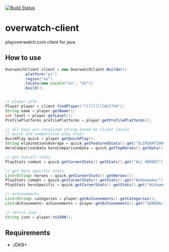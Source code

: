 [![Build Status](https://travis-ci.org/sunghyuk/overwatch-client.svg?branch=master)](https://travis-ci.org/sunghyuk/overwatch-client)

# overwatch-client 
playoverwatch.com client for java 

## How to use

```java
OverwatchClient client = new OverwatchClient.Builder()
        .platform("pc")
        .region("eu")
        .locale(new Locale("en", "US"))
        .build();


// player info
Player player = client.findPlayer("lllllllll#21759");
String name = player.getName();
int level = player.getLevel();
ProfilePlatforms profilePlatforms = player.getProfilePlatforms();

// all keys are localized string based on client locale
// quick and competitive play stats
QuickPlay quick = player.getQuickPlay();
String eliminationsAverage = quick.getFeaturedStats().get("ELIMINATIONS - AVERAGE");
HeroComparisonData heroComparisonData = quick.getTopHeroes().getData().get("WIN PERCENTAGE");

// get overall stats
PlayStats combat = quick.getCareerStats().getStats().get("ALL HEROES").get("COMBAT");

// get hero specific stats
List<String> heroes = quick.getCareerStats().getHeroes();
PlayStats comabt = quick.getCareerStats().getStats().get("Widowmaker").get("COMBAT");
PlayStats heroSpecific = quick.getCareerStats().getStats().get("Widowmaker").get("HERO SPECIFIC");

// achievements
List<String> categories = player.getAchievements().getCategories();
List<Achievement> achievements = player.getAchievements().get("GENERAL");

// return json
String json = player.toJSON();

```

## Requirements 
* JDK8+
